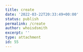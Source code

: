 ```yaml
---
title: create
date: '2022-03-22T20:33:49+00:00'
status: publish
permalink: /create
author: whoisdsmith
excerpt: ''
type: attachment
id: 55
---
```

<!DOCTYPE html PUBLIC "-//W3C//DTD HTML 4.0 Transitional//EN" "http://www.w3.org/TR/REC-html40/loose.dtd">
<?xml encoding="UTF-8">
